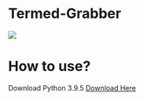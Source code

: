 # Termed-Grabber

<img src="https://media.discordapp.net/attachments/1037071504443183107/1038168154343485471/twizz_shake.gif">

# How to use? 

Download Python 3.9.5
<a href="https://www.python.org/downloads/release/python-395/">Download Here</a> 

